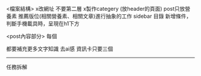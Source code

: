 <檔案結構>
x改網址 不要第二層 
x製作categery (放header的頁面)
post只放營養素
推薦版位(相關營養素、相關文章)進行抽象的工作
sidebar 目錄 新增條件，判斷手機載具時，呈現在h1下方

<post內容部分>
每個<p>都要補充更多文字知識 去ai感
資訊卡只要三個


___________

任務拆解